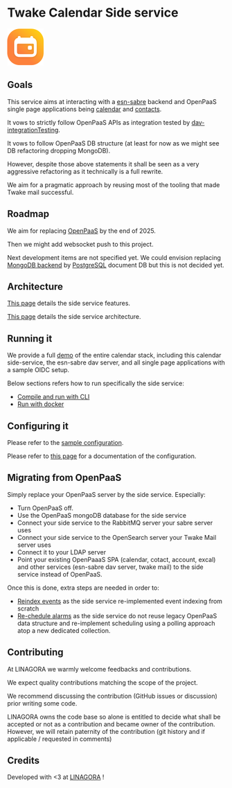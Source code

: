 # Twake Calendar Side service

![LOGO](assets/calendar.svg)

## Goals

This service aims at interacting with a [esn-sabre](https://github.com/linagora/esn-sabre/) backend and OpenPaaS single 
page applications being [calendar](https://github.com/linagora/esn-frontend-calendar) and 
[contacts](https://github.com/linagora/esn-frontend-contacts).

It vows to strictly follow OpenPaaS APIs as integration tested by [dav-integrationTesting](https://ci.linagora.com/btellier/dav-integrationtesting).

It vows to follow OpenPaaS DB structure (at least for now as we might see DB refactoring dropping MongoDB).

However, despite those above statements it shall be seen as a very aggressive refactoring as it technically is a full rewrite.

We aim for a pragmatic approach by reusing most of the tooling that made Twake mail successful.

## Roadmap

We aim for replacing [OpenPaaS](https://open-paas.org/) by the end of 2025.

Then we might add websocket push to this project.

Next development items are not specified yet. We could envision replacing [MongoDB backend](https://www.mongodb.com/) by
[PostgreSQL](https://www.postgresql.org/) document DB but this is not decided yet.

## Architecture

[This page](docs/features.md) details the side service features.

[This page](docs/architecture.md) details the side service architecture.

## Running it

We provide a full [demo](app/docker-sample/README.md) of the entire calendar stack, including this calendar side-service,
the esn-sabre dav server, and all single page applications with a sample OIDC setup.

Below sections refers how to run specifically the side service:

 - [Compile and run with CLI](docs/run/run-cli.md)
 - [Run with docker](docs/run/run-docker.md)

## Configuring it

Please refer to the [sample configuration](app/src/main/conf).

Please refer to [this page](docs/configuration/index.md) for a documentation of the configuration.

## Migrating from OpenPaaS

Simply replace your OpenPaaS server by the side service. Especially:

 - Turn OpenPaaS off.
 - Use the OpenPaaS mongoDB database for the side service
 - Connect your side service to the RabbitMQ server your sabre server uses
 - Connect your side service to the OpenSearch server your Twake Mail server uses
 - Connect it to your LDAP server
 - Point your existing OpenPaaaS SPA (calendar, cotact, account, excal) and other services (esn-sabre dav server, twake mail)
to the side service instead of OpenPaaS.

Once this is done, extra steps are needed in order to:
 - [Reindex events]() as the side service re-implemented event indexing from scratch
 - [Re-chedule alarms]() as the side service do not reuse legacy OpenPaaS data structure and re-implement
scheduling using a polling approach atop a new dedicated collection.

## Contributing

At LINAGORA we warmly welcome feedbacks and contributions.

We expect quality contributions matching the scope of the project.

We recommend discussing the contribution (GitHub issues or discussion) prior writing some code.

LINAGORA owns the code base so alone is entitled to decide what shall be accepted or not as a contribution
and became owner of the contribution. However, we will retain paternity of the contribution (git history
and if applicable / requested in comments)

## Credits

Developed with <3 at [LINAGORA](https://linagora.com) !